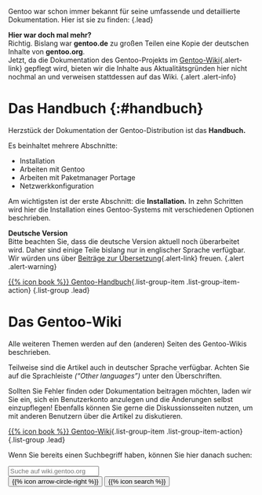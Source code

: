 <!--
.. title: Dokumentation
.. slug: dokumentation
.. date: 2025-10-15 19:08:08 UTC+02:00
.. tags: 
.. category: 
.. link: 
.. description: 
.. type: text
-->

Gentoo war schon immer bekannt für seine umfassende und detaillierte
Dokumentation. Hier ist sie zu finden:
{.lead}

**Hier war doch mal mehr?**  
Richtig. Bislang war **gentoo.de** zu großen Teilen eine Kopie der
deutschen Inhalte von **gentoo.org**.  
Jetzt, da die Dokumentation des Gentoo-Projekts im
[Gentoo-Wiki](https://wiki.gentoo.org){.alert-link} gepflegt wird,
bieten wir die Inhalte aus Aktualitätsgründen hier nicht nochmal an
und verweisen stattdessen auf das Wiki.
{.alert .alert-info}

Das Handbuch {:#handbuch}
=========================
Herzstück der Dokumentation der Gentoo-Distribution ist das **Handbuch.**

Es beinhaltet mehrere Abschnitte:

- Installation
- Arbeiten mit Gentoo
- Arbeiten mit Paketmanager Portage
- Netzwerkkonfiguration

Am wichtigsten ist der erste Abschnitt: die **Installation.**
In zehn Schritten wird hier die Installation eines Gentoo-Systems mit
verschiedenen Optionen beschrieben.

**Deutsche Version**  
Bitte beachten Sie, dass die deutsche Version aktuell noch überarbeitet wird.
Daher sind einige Teile bislang nur in englischer Sprache verfügbar.  
Wir würden uns über
[Beiträge zur Übersetzung](https://wiki.gentoo.org/wiki/Help:Translating/de){.alert-link}
freuen.
{.alert .alert-warning}

[{{% icon book %}} Gentoo-Handbuch](https://wiki.gentoo.org/wiki/Handbook:Main_Page/de){.list-group-item .list-group-item-action}
{.list-group .lead}

Das Gentoo-Wiki
===============
Alle weiteren Themen werden auf den (anderen) Seiten des Gentoo-Wikis
beschrieben.

Teilweise sind die Artikel auch in deutscher Sprache verfügbar. Achten
Sie auf die Sprachleiste *(“Other languages”)* unter den Überschriften.

Sollten Sie Fehler finden oder Dokumentation beitragen möchten, laden
wir Sie ein, sich ein Benutzerkonto anzulegen und die Änderungen
selbst einzupflegen! Ebenfalls können Sie gerne die Diskussionsseiten
nutzen, um mit anderen Benutzern über die Artikel zu diskutieren.

[{{% icon book %}} Gentoo-Wiki](https://wiki.gentoo.org/){.list-group-item .list-group-item-action}
{.list-group .lead}

Wenn Sie bereits einen Suchbegriff haben, können Sie hier danach suchen:

<form action="https://wiki.gentoo.org/index.php" method="get">
  <div class="form-group">
    <input type="hidden" name="title" value="Special:Search" />
    <div class="input-group input-group-lg">
      <input type="search" name="search" class="form-control"
             placeholder="Suche auf wiki.gentoo.org" />
      <div class="input-group-btn">
        <button type="submit" name="go" value="Go"
                title="Gehe direkt zu der Seite mit genau diesem Namen"
                class="btn btn-default">
          {{% icon arrow-circle-right %}}
        </button>
        <button type="submit" name="fulltext" value="Search"
                title="Suche nach Seiten, die diesen Text enthalten"
                class="btn btn-default">
          {{% icon search %}}
        </button>
      </div>
    </div>
  </div>
</form>
